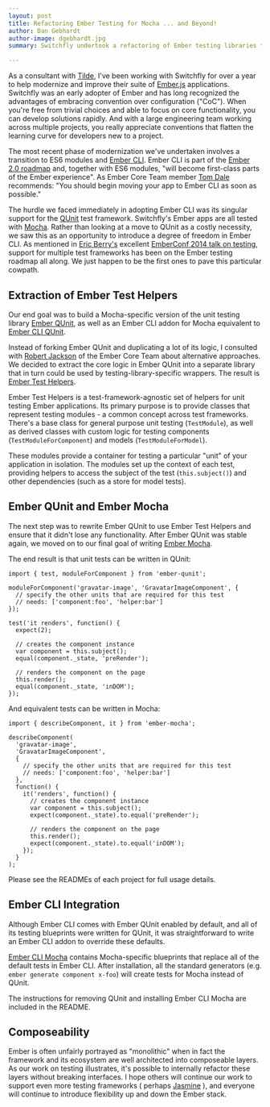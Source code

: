 ```yaml
---
layout: post
title: Refactoring Ember Testing for Mocha ... and Beyond!
author: Dan Gebhardt
author-image: dgebhardt.jpg
summary: Switchfly undertook a refactoring of Ember testing libraries to make them test-framework-agnostic. This opens the door for QUnit, Mocha, and other test frameworks to be used with Ember and Ember CLI.

---
```


As a consultant with [Tilde](http://tilde.io), I've been working with Switchfly for over a year to help modernize and improve their suite of [Ember.js](http://emberjs.com/) applications. Switchfly was an early adopter of Ember and has long recognized the advantages of embracing convention over configuration ("CoC"). When you're free from trivial choices and able to focus on core functionality, you can develop solutions rapidly. And with a large engineering team working across multiple projects, you really appreciate conventions that flatten the learning curve for developers new to a project.

The most recent phase of modernization we've undertaken involves a transition to ES6 modules and [Ember CLI](http://www.ember-cli.com/). Ember CLI is part of the [Ember 2.0 roadmap](https://github.com/emberjs/rfcs/pull/15) and, together with ES6 modules, "will become first-class parts of the Ember experience". As Ember Core Team member [Tom Dale](https://twitter.com/tomdale) recommends: "You should begin moving your app to Ember CLI as soon as possible."

The hurdle we faced immediately in adopting Ember CLI was its singular support for the [QUnit](http://qunitjs.com/) test framework. Switchfly's Ember apps are all tested with [Mocha](http://mochajs.org/). Rather than looking at a move to QUnit as a costly necessity, we saw this as an opportunity to introduce a degree of freedom in Ember CLI. As mentioned in [Eric Berry's](https://twitter.com/coderberry) excellent [EmberConf 2014 talk on testing](https://speakerdeck.com/coderberry/the-unofficial-official-ember-testing-guide), support for multiple test frameworks has been on the Ember testing roadmap all along. We just happen to be the first ones to pave this particular cowpath.

## Extraction of Ember Test Helpers

Our end goal was to build a Mocha-specific version of the unit testing library [Ember QUnit](https://github.com/rwjblue/ember-qunit), as well as an Ember CLI addon for Mocha equivalent to [Ember CLI QUnit](https://github.com/rwjblue/ember-cli-qunit).

Instead of forking Ember QUnit and duplicating a lot of its logic, I consulted with [Robert Jackson](https://twitter.com/rwjblue) of the Ember Core Team about alternative approaches. We decided to extract the core logic in Ember QUnit into a separate library that in turn could be used by testing-library-specific wrappers. The result is [Ember Test Helpers](https://github.com/switchfly/ember-test-helpers).

Ember Test Helpers is a test-framework-agnostic set of helpers for unit testing Ember applications. Its primary purpose is to provide classes that represent testing modules - a common concept across test frameworks. There's a base class for general purpose unit testing (`TestModule`), as well as derived classes with custom logic for testing components (`TestModuleForComponent`) and models (`TestModuleForModel`).

These modules provide a container for testing a particular "unit" of your application in isolation. The modules set up the context of each test, providing helpers to access the subject of the test (`this.subject()`) and other dependencies (such as a store for model tests).

## Ember QUnit and Ember Mocha

The next step was to rewrite Ember QUnit to use Ember Test Helpers and ensure that it didn't lose any functionality. After Ember QUnit was stable again, we moved on to our final goal of writing [Ember Mocha](https://github.com/switchfly/ember-mocha).

The end result is that unit tests can be written in QUnit:

```
import { test, moduleForComponent } from 'ember-qunit';

moduleForComponent('gravatar-image', 'GravatarImageComponent', {
  // specify the other units that are required for this test
  // needs: ['component:foo', 'helper:bar']
});

test('it renders', function() {
  expect(2);

  // creates the component instance
  var component = this.subject();
  equal(component._state, 'preRender');

  // renders the component on the page
  this.render();
  equal(component._state, 'inDOM');
});
```

And equivalent tests can be written in Mocha:

```
import { describeComponent, it } from 'ember-mocha';

describeComponent(
  'gravatar-image',
  'GravatarImageComponent',
  {
    // specify the other units that are required for this test
    // needs: ['component:foo', 'helper:bar']
  },
  function() {
    it('renders', function() {
      // creates the component instance
      var component = this.subject();
      expect(component._state).to.equal('preRender');

      // renders the component on the page
      this.render();
      expect(component._state).to.equal('inDOM');
    });
  }
);

```

Please see the READMEs of each project for full usage details.

## Ember CLI Integration

Although Ember CLI comes with Ember QUnit enabled by default, and all of its testing blueprints were written for QUnit, it was straightforward to write an Ember CLI addon to override these defaults.

[Ember CLI Mocha](https://github.com/switchfly/ember-cli-mocha) contains Mocha-specific blueprints that replace all of the default tests in Ember CLI. After installation, all the standard generators (e.g. `ember generate component x-foo`) will create tests for Mocha instead of QUnit.

The instructions for removing QUnit and installing Ember CLI Mocha are included in the README.

## Composeability

Ember is often unfairly portrayed as "monolithic" when in fact the framework and its ecosystem are well architected into composeable layers. As our work on testing illustrates, it's possible to internally refactor these layers without breaking interfaces. I hope others will continue our work to support even more testing frameworks ( perhaps [Jasmine](http://jasmine.github.io/) ), and everyone will continue to introduce flexibility up and down the Ember stack.
